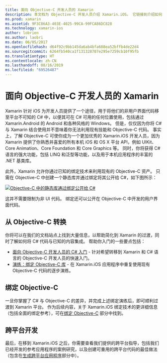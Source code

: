 ```yaml
---
title: 面向 Objective-C 开发人员的 Xamarin
description: 本文档为 Objective-C 开发人员介绍 Xamarin.iOS。 它链接到介绍如何从 Objective C 转换到 C#、如何绑定 Objective-C 库以便在 C# 中使用以及如何生成跨平台移动应用程序的指南。
ms.prod: xamarin
ms.assetid: 9F3C86A3-403E-4025-99CA-99FCA86DC828
ms.technology: xamarin-ios
author: lobrien
ms.author: laobri
ms.date: 06/05/2017
ms.openlocfilehash: d64f92c9bb145da6ab4bfa688ea52bffb4de22d4
ms.sourcegitcommit: 6264fb540ca1f131328707e295e7259cb10f95fb
ms.translationtype: HT
ms.contentlocale: zh-CN
ms.lasthandoff: 08/16/2019
ms.locfileid: "69526487"
---
```

# <a name="xamarin-for-objective-c-developers"></a>面向 Objective-C 开发人员的 Xamarin

Xamarin 针对 iOS 为开发人员提供了一个途径，用于将他们的非用户界面代码移至平台不可知的 C# 中，以便其可在 C# 可用的任何位置使用，包括通过 Xamarin.Android 的 Android 和各种风格的 Windows。 但是，仅仅因为你将 C# 与 Xamarin 结合使用并不意味着你无法利用现有技能和 Objective-C 代码。 事实上，了解 Objective-C 可使你成为一个更加优秀的 Xamarin.iOS 开发人员，因为 Xamarin 提供了你熟悉并喜爱的所有本机 iOS 和 OS X 平台 API，例如 UIKit、Core Animation、Core Foundation 和 Core Graphics 等。 同时，你将获得 C# 语言的强大功能，包括 LINQ 和泛型等功能，以及用于本机应用程序的丰富的 .NET 基类库。

此外，Xamarin 允许你通过已知的绑定技术来利用现有的 Objective-C 资产。 只需在 Objective-C 中创建一个静态库并通过绑定将其公开给 C#，如下图所示：

 [![](images/01-bindings.png "Objective-C 中的静态库通过绑定公开给 C#")](images/01-bindings.png#lightbox)

这并不需要限制为非 UI 代码。 绑定还可以公开在 Objective-C 中开发的用户界面代码。

## <a name="transitioning-from-objective-c"></a>从 Objective-C 转换

你将可以在我们的文档站点上找到大量信息，以帮助简化到 Xamarin 的过渡，同时了解如何将 C# 代码与已知的内容集成。 帮助你入门的一些要点包括：

- [面向 Objective-C 开发人员的 C# 入门](primer.md) - 针对希望转移到 Xamarin 和 C# 语言的 Objective-C 开发人员的快速入门。 
- [演练：绑定 Objective-C 库](~/ios/platform/binding-objective-c/walkthrough.md) - 在 Xamarin.iOS 应用程序中重复使用现有 Objective-C 代码的逐步演练。 


## <a name="binding-objective-c"></a>绑定 Objective-C

一旦你掌握了 C# 与 Objective-C 的差异，并完成上述绑定演练后，即可顺利过渡到 Xamarin 平台。 作为后续内容，关于 Xamarin.iOS 绑定技术的更详细信息（包括全面的绑定参考），可在[绑定 Objective-C](~/ios/platform/binding-objective-c/index.md) 部分中找到。

## <a name="cross-platform-development"></a>跨平台开发

最后，在移到 Xamarin.iOS 之后，你需要查看我们提供的跨平台指导，包括我们已经开发的参考应用程序的案例研究，以及创建可重用的跨平台代码的最佳做法（包含在[生成跨平台应用程序](~/cross-platform/app-fundamentals/building-cross-platform-applications/index.md)部分中）。
